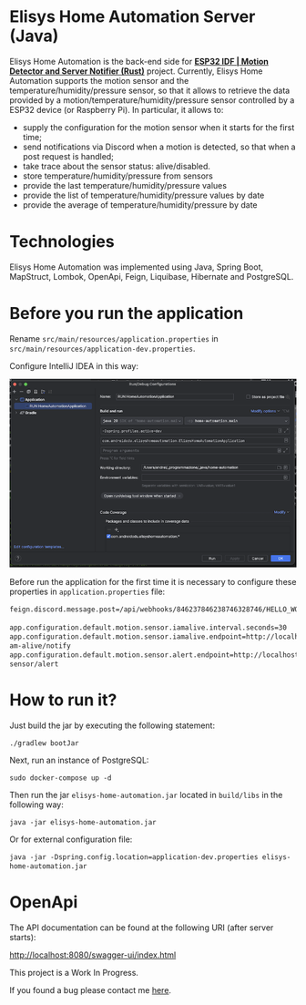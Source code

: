 # Elisys Home Automation Server (Java)

Elisys Home Automation is the back-end side
for [**ESP32 IDF | Motion Detector and Server Notifier (Rust)**](https://github.com/goto-eof/esp32-motion-detector-and-server-notifier-rust)
project. Currently, Elisys Home Automation supports the motion sensor and the temperature/humidity/pressure sensor, so that it allows to retrieve the
data provided by a motion/temperature/humidity/pressure sensor controlled by a ESP32 device (or Raspberry Pi). In particular, it allows to:

- supply the configuration for the motion sensor when it starts for the first time;
- send notifications via Discord when a motion is detected, so that when a post request is handled;
- take trace about the sensor status:  alive/disabled.
- store temperature/humidity/pressure from sensors
- provide the last temperature/humidity/pressure values
- provide the list of temperature/humidity/pressure values by date
- provide the average of temperature/humidity/pressure by date

# Technologies

Elisys Home Automation was implemented using Java, Spring Boot, MapStruct, Lombok, OpenApi, Feign, Liquibase, Hibernate
and
PostgreSQL.

# Before you run the application

Rename `src/main/resources/application.properties` in `src/main/resources/application-dev.properties`.

Configure IntelliJ IDEA in this way:

![IDE](images/ide_config.png)

Before run the application for the first time it is necessary to configure these properties in `application.properties`
file:

```
feign.discord.message.post=/api/webhooks/846237846238746328746/HELLO_WORLD

app.configuration.default.motion.sensor.iamalive.interval.seconds=30
app.configuration.default.motion.sensor.iamalive.endpoint=http://localhost:8080/api/v1/i-am-alive/notify
app.configuration.default.motion.sensor.alert.endpoint=http://localhost:8080/api/v1/motion-sensor/alert
```

# How to run it?

Just build the jar by executing the following statement:

```
./gradlew bootJar 
```

Next, run an instance of PostgreSQL:

```
sudo docker-compose up -d
```

Then run the jar `elisys-home-automation.jar` located in `build/libs` in the following way:

```
java -jar elisys-home-automation.jar
```

Or for external configuration file:

```
java -jar -Dspring.config.location=application-dev.properties elisys-home-automation.jar
```

# OpenApi

The API documentation can be found at the following URI (after server starts):

[http://localhost:8080/swagger-ui/index.html](http://localhost:8080/swagger-ui/index.html)

This project is a Work In Progress.

If you found a bug please contact me [here](https://andre-i.eu/#contactme).
